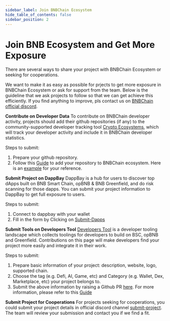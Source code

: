 ```yaml
---
sidebar_label: Join BNBChain Ecosystem
hide_table_of_contents: false
sidebar_position: 2
---
```


# Join BNB Ecosystem and Get More Exposure

There are several ways to share your project with BNBChain Ecosystem or seeking for cooperations.

We want to make it as easy as possible for prjects to get more exposure in BNBChain Ecosystem or ask for support from the team. Below is the guideline that we ask projects to follow so that we can get achieve this efficiently. If you find anything to improve, pls contact us on [BNBChain official discord](https://discord.com/invite/bnbchain).

**Contribute on Developer Data**
To contribute on BNBChain developer activity, projects should add their github repositories (if any) to the community-supported developer tracking tool [Crypto Ecosystems](https://github.com/electric-capital/crypto-ecosystems), which will track your developer activity and include it in BNBChain developer statistics.

Steps to submit:
1. Prepare your github repository.
2. Follow this [Guide](https://github.com/electric-capital/crypto-ecosystems?tab=readme-ov-file#how-to-contribute) to add your repository to BNBChain ecosystem. Here is an [example](https://github.com/electric-capital/crypto-ecosystems/pull/1114) for your reference.

**Submit Project on DappBay**
DappBay is a hub for users to discover top dApps built on BNB Smart Chain, opBNB & BNB Greenfield, and do risk scanning for those dapps. You can submit your project information to DappBay to get full exposure to users. 

Steps to submit:
1. Connect to dappbay with your wallet
2. Fill in the form by Clicking on [Submit-Dapps](https://dappbay.bnbchain.org/submit-dapp)

**Submit Tools on Developers Tool**
[Developers Tool](https://www.bnbchain.org/en/dev-tools) is a developer tooling landscape which collects toolings for developers to build on BSC, opBNB and Greenfield. Contributions on this page will make developers find your project more easily and integrate it in their work.

Steps to submit:
1. Prepare basic information of your project: description, website, logo, supported chain.
2. Choose the tag (e.g. Defi, AI, Game, etc) and Category (e.g. Wallet, Dex, Marketplace, etc) your project belongs to.
3. Submit the above information by raising a Github PR [here](https://github.com/bnb-chain/developer-tools-list). For more information, please refer to this [Guide](https://github.com/bnb-chain/developer-tools-list?tab=readme-ov-file#contributing)

**Submit Project for Cooperations**
For projects seeking for cooperations, you could submit your project details in official discord channel [submit-project](https://discord.com/channels/789402563035660308/1209214942448717908). The team will review your submission and contact you if we find a fit.